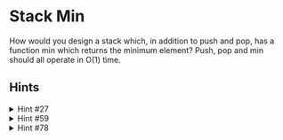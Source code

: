 # Stack Min

How would you design a stack which, in addition to push and pop, has a function min which returns the minimum element? Push, pop and min should all operate in O(1) time.

## Hints

<details>
    <summary>Hint #27</summary>
    Observe that the minimum element doesn't change very often. It only changes when a smaller element is added, or when the smallest element is popped.
</details>

<details>
    <summary>Hint #59</summary>
    What if we kept track of extra data at each stack node? What sort of data might make it easier to solve the problem?
</details>

<details>
    <summary>Hint #78</summary>
    Consider having each node know the minimum of its "substack" (all the elements beneath it, including itself).
</details>
